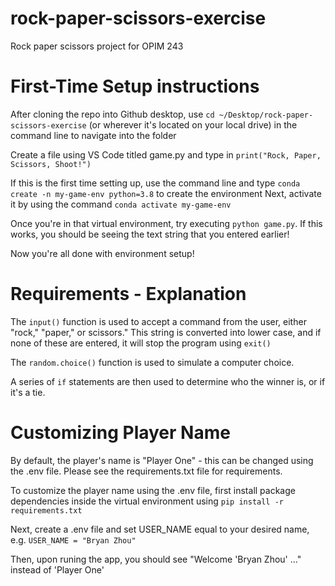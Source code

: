 # rock-paper-scissors-exercise
Rock paper scissors project for OPIM 243

# First-Time Setup instructions

After cloning the repo into Github desktop, use `cd ~/Desktop/rock-paper-scissors-exercise` (or wherever it's located on your local drive) in the command line to navigate into the folder

Create a file using VS Code titled game.py and type in `print("Rock, Paper, Scissors, Shoot!")`

If this is the first time setting up, use the command line and type `conda create -n my-game-env python=3.8` to create the environment
Next, activate it by using the command `conda activate my-game-env`

Once you're in that virtual environment, try executing `python game.py`. If this works, you should be seeing the text string that you entered earlier!

Now you're all done with environment setup!

# Requirements - Explanation
The `input()` function is used to accept a command from the user, either "rock," "paper," or scissors." This string is converted into lower case, and if none of these are entered, it will stop the program using `exit()`

The `random.choice()` function is used to simulate a computer choice.

A series of `if` statements are then used to determine who the winner is, or if it's a tie.

# Customizing Player Name
By default, the player's name is "Player One" - this can be changed using the .env file. Please see the requirements.txt file for requirements.

To customize the player name using the .env file, first install package dependencies inside the virtual environment using `pip install -r requirements.txt`

Next, create a .env file and set USER_NAME equal to your desired name, e.g. `USER_NAME = "Bryan Zhou"`

Then, upon runing the app, you should see "Welcome 'Bryan Zhou' ..." instead of 'Player One'